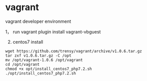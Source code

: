 # vagrant
vagrant  developer environment

1， run vagrant plugin install vagrant-vbguest

2. centos7 install

```shell
wget https://github.com/trensy/vagrant/archive/v1.0.6.tar.gz
tar zxf v1.0.6.tar.gz -C /opt
mv /opt/vagrant-1.0.6 /opt/vagrant
cd /opt/vagrant
chmod +x opt/install_centos7_php7.2.sh
./opt/install_centos7_php7.2.sh
```
